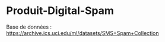 # Produit-Digital-Spam

Base de données :
https://archive.ics.uci.edu/ml/datasets/SMS+Spam+Collection

